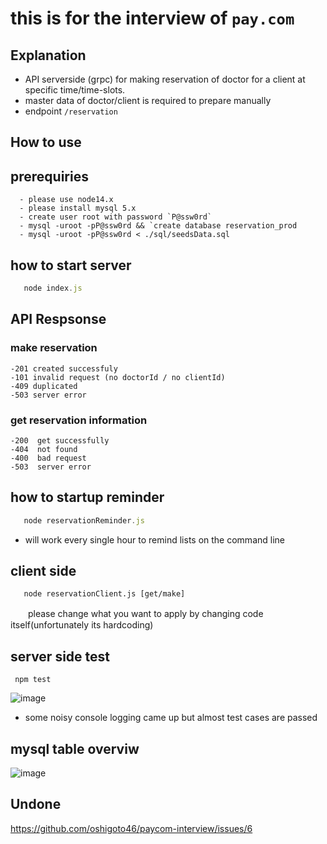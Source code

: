 # this is for the interview of `pay.com`

## Explanation
  - API serverside (grpc) for making reservation of  doctor for a client  at specific time/time-slots.
  - master data of doctor/client is required to prepare manually 
  - endpoint `/reservation`

## How to use

  ## prerequiries
      - please use node14.x
      - please install mysql 5.x
      - create user root with password `P@ssw0rd`
      - mysql -uroot -pP@ssw0rd && `create database reservation_prod
      - mysql -uroot -pP@ssw0rd < ./sql/seedsData.sql

  ## how to  start server
   ```node.js
      node index.js
   ```
  ## API Respsonse 

   ### make reservation

    -201 created successfuly
    -101 invalid request (no doctorId / no clientId)
    -409 duplicated 
    -503 server error

   ### get reservation information

    -200  get successfully 
    -404  not found 
    -400  bad request
    -503  server error

  ## how to startup reminder
   ```node.js
      node reservationReminder.js
   ```
   - will work every single hour to remind lists on the command line 

  ## client side
   
       node reservationClient.js [get/make]
 　　please change what you want to apply by changing code itself(unfortunately its hardcoding) 

 ## server side test 
   
     npm test 


  ![image](https://user-images.githubusercontent.com/50700020/130367230-4a0b71fc-46e2-4679-bff9-0e97320597df.png)

  - some noisy console logging came up but almost test cases are passed

 ## mysql table overviw

![image](https://user-images.githubusercontent.com/50700020/130367145-243dd589-6793-4fa1-b10b-82af44f5da77.png)

## Undone
 https://github.com/oshigoto46/paycom-interview/issues/6



